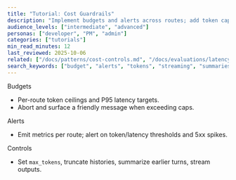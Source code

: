 ```yaml
---
title: "Tutorial: Cost Guardrails"
description: "Implement budgets and alerts across routes; add token caps, streaming, and summaries."
audience_levels: ["intermediate", "advanced"]
personas: ["developer", "PM", "admin"]
categories: ["tutorials"]
min_read_minutes: 12
last_reviewed: 2025-10-06
related: ["/docs/patterns/cost-controls.md", "/docs/evaluations/latency-cost-tradeoffs.md"]
search_keywords: ["budget", "alerts", "tokens", "streaming", "summaries"]
---
```


Budgets

- Per-route token ceilings and P95 latency targets.
- Abort and surface a friendly message when exceeding caps.

Alerts

- Emit metrics per route; alert on token/latency thresholds and 5xx spikes.

Controls

- Set `max_tokens`, truncate histories, summarize earlier turns, stream outputs.

